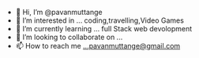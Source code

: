 - 👋 Hi, I’m @pavanmuttange
- 👀 I’m interested in ... coding,travelling,Video Games
- 🌱 I’m currently learning ... full Stack web devolopment 
- 💞️ I’m looking to collaborate on ...
- 📫 How to reach me ...pavanmuttange@gmail.com

<!---
pavanmuttange/pavanmuttange is a ✨ special ✨ repository because its `README.md` (this file) appears on your GitHub profile.
You can click the Preview link to take a look at your changes.
--->
